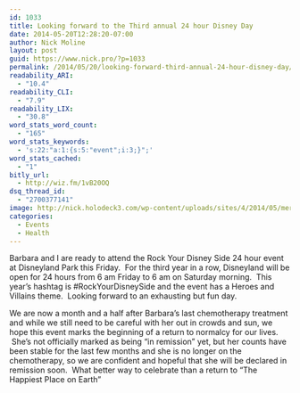 ```yaml
---
id: 1033
title: Looking forward to the Third annual 24 hour Disney Day
date: 2014-05-20T12:28:20-07:00
author: Nick Moline
layout: post
guid: https://www.nick.pro/?p=1033
permalink: /2014/05/20/looking-forward-third-annual-24-hour-disney-day/
readability_ARI:
  - "10.4"
readability_CLI:
  - "7.9"
readability_LIX:
  - "30.8"
word_stats_word_count:
  - "165"
word_stats_keywords:
  - 's:22:"a:1:{s:5:"event";i:3;}";'
word_stats_cached:
  - "1"
bitly_url:
  - http://wiz.fm/1vB20OQ
dsq_thread_id:
  - "2700377141"
image: http://nick.holodeck3.com/wp-content/uploads/sites/4/2014/05/mer678991-672x372.jpg
categories:
  - Events
  - Health
---
```

Barbara and I are ready to attend the Rock Your Disney Side 24 hour event at Disneyland Park this Friday.  For the third year in a row, Disneyland will be open for 24 hours from 6 am Friday to 6 am on Saturday morning.  This year&#8217;s hashtag is #RockYourDisneySide and the event has a Heroes and Villains theme.  Looking forward to an exhausting but fun day.

We are now a month and a half after Barbara&#8217;s last chemotherapy treatment and while we still need to be careful with her out in crowds and sun, we hope this event marks the beginning of a return to normalcy for our lives.  She&#8217;s not officially marked as being &#8220;in remission&#8221; yet, but her counts have been stable for the last few months and she is no longer on the chemotherapy, so we are confident and hopeful that she will be declared in remission soon.  What better way to celebrate than a return to &#8220;The Happiest Place on Earth&#8221;